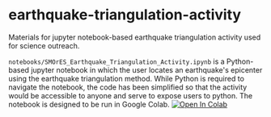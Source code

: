 # earthquake-triangulation-activity
Materials for jupyter notebook-based earthquake triangulation activity used for science outreach. 

`notebooks/SMOrES_Earthquake_Triangulation_Activity.ipynb` is a Python-based jupyter notebook in which the user locates an earthquake's epicenter using the earthquake triangulation method. While Python is required to navigate the notebook, the code has been simplified so that the activity would be accessible to anyone and serve to expose users to python. The notebook is designed to be run in Google Colab. [![Open In Colab](https://colab.research.google.com/assets/colab-badge.svg)](https://colab.research.google.com/github/cardinalgeo/earthquake-triangulation-activity/blob/main/notebooks/SMOrES_Earthquake_Triangulation_Activity.ipynb)
